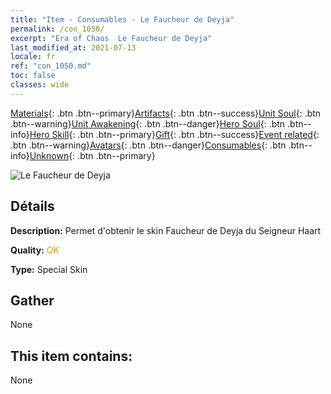 ```yaml
---
title: "Item - Consumables - Le Faucheur de Deyja"
permalink: /con_1050/
excerpt: "Era of Chaos  Le Faucheur de Deyja"
last_modified_at: 2021-07-13
locale: fr
ref: "con_1050.md"
toc: false
classes: wide
---
```

 [Materials](/ItemsFR/){: .btn .btn--primary}[Artifacts](/ItemsFR/Artifacts/){: .btn .btn--success}[Unit Soul](/ItemsFR/UnitSoul/){: .btn .btn--warning}[Unit Awakening](/ItemsFR/UnitAwakening/){: .btn .btn--danger}[Hero Soul](/ItemsFR/HeroSoul/){: .btn .btn--info}[Hero Skill](/ItemsFR/HeroSkill/){: .btn .btn--primary}[Gift](/ItemsFR/Gift/){: .btn .btn--success}[Event related](/ItemsFR/Events/){: .btn .btn--warning}[Avatars](/ItemsFR/Avatars/){: .btn .btn--danger}[Consumables](/ItemsFR/Consumables/){: .btn .btn--info}[Unknown](/ItemsFR/Unknown/){: .btn .btn--primary}

 ![Le Faucheur de Deyja](/images/h/h_LordHaart4.jpg)

## Détails
 **Description:** Permet d'obtenir le skin Faucheur de Deyja du Seigneur Haart

 **Quality:** <span style="color: #FF8C00">OK</span>

 **Type:** Special Skin

## Gather

  None

## This item contains:

  None

